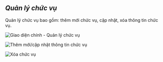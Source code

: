 ## *Quản lý chức vụ*

Quản lý chức vụ bao gồm: thêm mới chức vụ, cập nhật, xóa thông tin chức vụ.

![](https://i.imgur.com/O1pndEW.png "Giao diện chính - Quản lý chức vụ")

![](https://i.imgur.com/FD8wwHW.png "Thêm mới/cập nhật thông tin chức vụ")

![](https://i.imgur.com/BBsQjxc.png "Xóa chức vụ")
